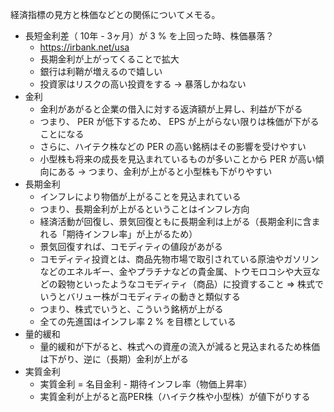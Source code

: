 
経済指標の見方と株価などとの関係についてメモる。

- 長短金利差（ 10年 - 3ヶ月）が 3 % を上回った時、株価暴落？
  - https://irbank.net/usa
  - 長期金利が上がってくることで拡大
  - 銀行は利鞘が増えるので嬉しい
  - 投資家はリスクの高い投資をする -> 暴落しかねない
- 金利
  - 金利があがると企業の借入に対する返済額が上昇し、利益が下がる
  - つまり、 PER が低下するため、 EPS が上がらない限りは株価が下がることになる
  - さらに、ハイテク株などの PER の高い銘柄はその影響を受けやすい
  - 小型株も将来の成長を見込まれているものが多いことから PER が高い傾向にある -> つまり、金利が上がると小型株も下がりやすい
- 長期金利
  - インフレにより物価が上がることを見込まれている
  - つまり、長期金利が上がるということはインフレ方向
  - 経済活動が回復し、景気回復ともに長期金利は上がる（長期金利に含まれる「期待インフレ率」が上がるため）
  - 景気回復すれば、コモディティの値段があがる
  - コモディティ投資とは、商品先物市場で取引されている原油やガソリンなどのエネルギー、金やプラチナなどの貴金属、トウモロコシや大豆などの穀物といったようなコモディティ（商品）に投資すること => 株式でいうとバリュー株がコモディティの動きと類似する
  - つまり、株式でいうと、こういう銘柄が上がる
  - 全ての先進国はインフレ率 2 % を目標としている
- 量的緩和
  - 量的緩和が下がると、株式への資産の流入が減ると見込まれるため株価は下がり、逆に（長期）金利が上がる
- 実質金利
  - 実質金利 = 名目金利 - 期待インフレ率（物価上昇率）
  - 実質金利が上がると高PER株（ハイテク株や小型株）が値下がりする